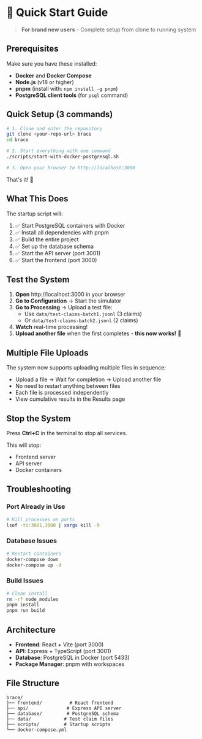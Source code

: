 # 🚀 Quick Start Guide

> **For brand new users** - Complete setup from clone to running system

## Prerequisites

Make sure you have these installed:
- **Docker** and **Docker Compose**
- **Node.js** (v18 or higher)
- **pnpm** (install with: `npm install -g pnpm`)
- **PostgreSQL client tools** (for `psql` command)

## Quick Setup (3 commands)

```bash
# 1. Clone and enter the repository
git clone <your-repo-url> brace
cd brace

# 2. Start everything with one command
./scripts/start-with-docker-postgresql.sh

# 3. Open your browser to http://localhost:3000
```

That's it! 🎉

## What This Does

The startup script will:
1. ✅ Start PostgreSQL containers with Docker
2. ✅ Install all dependencies with pnpm
3. ✅ Build the entire project
4. ✅ Set up the database schema
5. ✅ Start the API server (port 3001)
6. ✅ Start the frontend (port 3000)

## Test the System

1. **Open** http://localhost:3000 in your browser
2. **Go to Configuration** → Start the simulator
3. **Go to Processing** → Upload a test file:
   - Use `data/test-claims-batch1.jsonl` (3 claims)
   - Or `data/test-claims-batch2.jsonl` (2 claims)
4. **Watch** real-time processing!
5. **Upload another file** when the first completes - **this now works!** 🎯

## Multiple File Uploads

The system now supports uploading multiple files in sequence:
- Upload a file → Wait for completion → Upload another file
- No need to restart anything between files
- Each file is processed independently
- View cumulative results in the Results page

## Stop the System

Press **Ctrl+C** in the terminal to stop all services.

This will stop:
- Frontend server
- API server  
- Docker containers

## Troubleshooting

### Port Already in Use
```bash
# Kill processes on ports
lsof -ti:3001,3000 | xargs kill -9
```

### Database Issues
```bash
# Restart containers
docker-compose down
docker-compose up -d
```

### Build Issues
```bash
# Clean install
rm -rf node_modules
pnpm install
pnpm run build
```

## Architecture

- **Frontend**: React + Vite (port 3000)
- **API**: Express + TypeScript (port 3001)  
- **Database**: PostgreSQL in Docker (port 5433)
- **Package Manager**: pnpm with workspaces

## File Structure

```
brace/
├── frontend/          # React frontend
├── api/              # Express API server
├── database/         # PostgreSQL schema
├── data/            # Test claim files
├── scripts/         # Startup scripts
└── docker-compose.yml
```